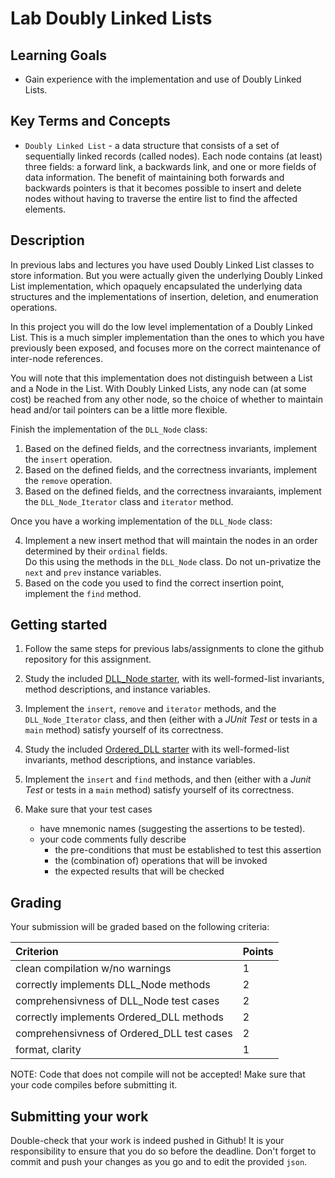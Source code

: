 # Lab Doubly Linked Lists

## Learning Goals

* Gain experience with the implementation and use of Doubly Linked Lists.

## Key Terms and Concepts

* `Doubly Linked List` - a data structure that consists of a set of sequentially
   linked records (called nodes).  Each node contains (at least) three fields:
   a forward link, a backwards link, and one or more fields of data information.
   The benefit of maintaining both forwards and backwards pointers is that it
   becomes possible to insert and delete nodes without having to traverse
   the entire list to find the affected elements.

## Description

In previous labs and lectures you have used Doubly Linked List 
classes to store information.  But you were actually given
the underlying Doubly Linked List implementation, which 
opaquely encapsulated the underlying data structures and
the implementations of insertion, deletion, and enumeration
operations.

In this project you will do the low level implementation of 
a Doubly Linked List.  This is a much simpler implementation
than the ones to which you have previously been exposed, and
focuses more on the correct maintenance of inter-node references.

You will note that this implementation does not distinguish 
between a List and a Node in the List.  With Doubly Linked 
Lists, any node can (at some cost) be reached from any other
node, so the choice of whether to maintain head and/or tail
pointers can be a little more flexible.

Finish the implementation of the `DLL_Node` class:

   1. Based on the defined fields, and the correctness invariants, 
      implement the `insert` operation.
   2. Based on the defined fields, and the correctness invariants,
      implement the `remove` operation.
   3. Based on the defined fields, and the correctness invaraiants,
      implement the `DLL_Node_Iterator` class and `iterator`
      method.

Once you have a working implementation of the `DLL_Node` class:

   4. Implement a new insert method that will maintain the nodes in 
      an order determined by their `ordinal` fields.  
      Do this using the methods in the `DLL_Node` class.
      Do not un-privatize the `next` and `prev` instance variables.
   5. Based on the code you used to find the correct insertion
      point, implement the `find` method.

## Getting started

1. Follow the same steps for previous labs/assignments to clone the github 
   repository for this assignment. 

2. Study the included [DLL_Node starter](LinkedList/src/DLL_Node.java), 
   with its well-formed-list invariants, method descriptions, and
   instance variables.

3. Implement the `insert`, `remove` and `iterator` methods, and the
   `DLL_Node_Iterator` class, and then (either with a *JUnit Test* 
   or tests in a `main` method) satisfy yourself of its correctness.

4. Study the included [Ordered_DLL starter](LinkedList/src/Ordered_DLL.java)
   with its well-formed-list invariants, method descriptions, and
   instance variables.

5. Implement the `insert` and `find` methods, and then (either with 
   a *Junit Test* or tests in a `main` method) satisfy yourself of
   its correctness.

4. Make sure that your test cases 
   * have mnemonic names (suggesting the assertions to be tested).
   * your code comments fully describe 
     - the pre-conditions that must be established to test this assertion
     - the (combination of) operations that will be invoked
     - the expected results that will be checked

## Grading

Your submission will be graded based on the following criteria:


| Criterion                                   | Points |
| :------------------------------------------ | :----- |
| clean compilation w/no warnings             | 1      |
| correctly implements DLL_Node methods       | 2      |
| comprehensivness of DLL_Node test cases     | 2      |
| correctly implements Ordered_DLL methods    | 2      |
| comprehensivness of Ordered_DLL test cases  | 2      |
| format, clarity                             | 1      |

NOTE: Code that does not compile will not be accepted! Make sure that your code compiles before submitting it.

## Submitting your work

Double-check that your work is indeed pushed in Github! It is your responsibility to ensure that you do so before the deadline. Don't forget to commit and push your changes as you go and to edit the provided `json`.
